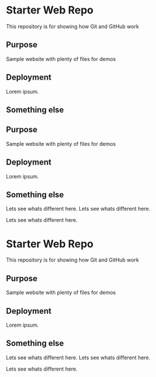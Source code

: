 # Starter Web Repo

This repository is for showing how Git and GitHub work

## Purpose

Sample website with plenty of files for demos

## Deployment

Lorem ipsum.

## Something else

## Purpose

Sample website with plenty of files for demos

## Deployment

Lorem ipsum.

## Something else

Lets see whats different here.
Lets see whats different here.

Lets see whats different here.

# Starter Web Repo

This repository is for showing how Git and GitHub work

## Purpose

Sample website with plenty of files for demos

## Deployment

Lorem ipsum.

## Something else

Lets see whats different here.
Lets see whats different here.

Lets see whats different here.
